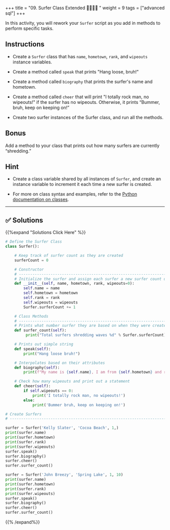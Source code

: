 +++
title = "09. Surfer Class Extended 👩‍🎓👨‍🎓 "
weight = 9
tags = ["advanced sql"] 
+++

In this activity, you will rework your `Surfer` script as you add in methods to perform specific tasks.

## Instructions

* Create a `Surfer` class that has `name`, `hometown`, `rank`, and `wipeouts` instance variables.

* Create a method called `speak` that prints "Hang loose, bruh!"

* Create a method called `biography` that prints the surfer's name and hometown.

* Create a method called `cheer` that will print "I totally rock man, no wipeouts!" if the surfer has no wipeouts. Otherwise, it prints “Bummer, bruh, keep on keeping on!”

* Create two surfer instances of the Surfer class, and run all the methods.

## Bonus

Add a method to your class that prints out how many surfers are currently “shredding.”

## Hint

* Create a class variable shared by all instances of `Surfer`, and create an instance variable to increment it each time a new surfer is created.

* For more on class syntax and examples, refer to the [Python documentation on classes](https://docs.python.org/3/tutorial/classes.html).

---

## ✅ Solutions
{{%expand "Solutions Click Here" %}}
```python
# Define the Surfer Class
class Surfer():

    # Keep track of surfer count as they are created
    surferCount = 0

    # Constructor
    # --------------------------------------------------------------------------------
    # Initialize the surfer and assign each surfer a new surfer count upon creation
    def __init__(self, name, hometown, rank, wipeouts=0):
        self.name = name
        self.hometown = hometown
        self.rank = rank
        self.wipeouts = wipeouts
        Surfer.surferCount += 1

    # Class Methods
    # --------------------------------------------------------------------------------
    # Prints what number surfer they are based on when they were created
    def surfer_count(self):
         print("Total surfers shredding waves %d" % Surfer.surferCount)

    # Prints out simple string
    def speak(self):
        print("Hang loose bruh!")

    # Interpolates based on their attributes
    def biography(self):
        print(f"My name is {self.name}, I am from {self.hometown} and rank #{self.rank}, I've wiped out {self.wipeouts} times!")

    # Check how many wipeouts and print out a statement
    def cheer(self):
        if self.wipeouts == 0:
            print('I totally rock man, no wipeouts!')
        else:
            print('Bummer bruh, keep on keeping on!')

# Create Surfers
# --------------------------------------------------------------------------------

surfer = Surfer('Kelly Slater', 'Cocoa Beach', 1,)
print(surfer.name)
print(surfer.hometown)
print(surfer.rank)
print(surfer.wipeouts)
surfer.speak()
surfer.biography()
surfer.cheer()
surfer.surfer_count()

surfer = Surfer('John Breezy', 'Spring Lake', 1, 10)
print(surfer.name)
print(surfer.hometown)
print(surfer.rank)
print(surfer.wipeouts)
surfer.speak()
surfer.biography()
surfer.cheer()
surfer.surfer_count()

```
{{% /expand%}}
